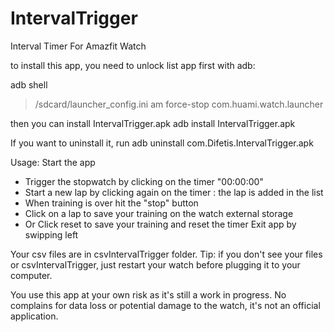 # IntervalTrigger
Interval Timer For Amazfit Watch

to install this app, you need to unlock list app first with adb:

adb shell
> /sdcard/launcher_config.ini 
am force-stop com.huami.watch.launcher

then you can install IntervalTrigger.apk
adb install IntervalTrigger.apk

If you want to uninstall it, run
adb uninstall com.Difetis.IntervalTrigger.apk

Usage:
Start the app
- Trigger the stopwatch by clicking on the timer "00:00:00"
- Start a new lap by clicking again on the timer : the lap is added in the list
- When training is over hit the "stop" button
- Click on a lap to save your training on the watch external storage
- Or Click reset to save your training and reset the timer
Exit app by swipping left

Your csv files are in csvIntervalTrigger folder.
Tip: if you don't see your files or csvIntervalTrigger, just restart your watch before plugging it to your computer.

You use this app at your own risk as it's still a work in progress. 
No complains for data loss or potential damage to the watch, it's not an official application.
